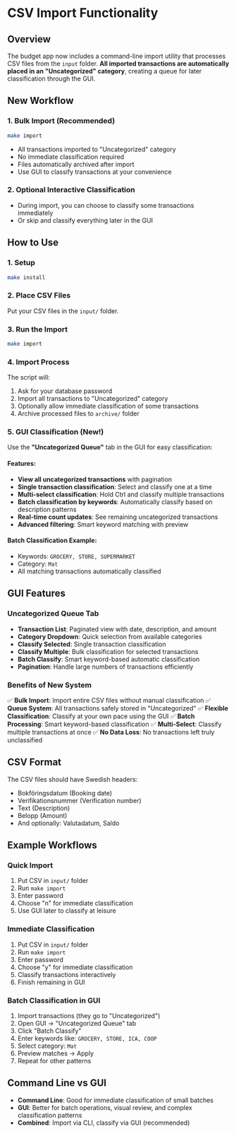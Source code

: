 # CSV Import Functionality

## Overview
The budget app now includes a command-line import utility that processes CSV files from the `input` folder. **All imported transactions are automatically placed in an "Uncategorized" category**, creating a queue for later classification through the GUI.

## New Workflow

### 1. Bulk Import (Recommended)
```bash
make import
```
- All transactions imported to "Uncategorized" category
- No immediate classification required
- Files automatically archived after import
- Use GUI to classify transactions at your convenience

### 2. Optional Interactive Classification
- During import, you can choose to classify some transactions immediately
- Or skip and classify everything later in the GUI

## How to Use

### 1. Setup
```bash
make install
```

### 2. Place CSV Files
Put your CSV files in the `input/` folder.

### 3. Run the Import
```bash
make import
```

### 4. Import Process
The script will:
1. Ask for your database password
2. Import all transactions to "Uncategorized" category
3. Optionally allow immediate classification of some transactions
4. Archive processed files to `archive/` folder

### 5. GUI Classification (New!)
Use the **"Uncategorized Queue"** tab in the GUI for easy classification:

#### Features:
- **View all uncategorized transactions** with pagination
- **Single transaction classification**: Select and classify one at a time
- **Multi-select classification**: Hold Ctrl and classify multiple transactions
- **Batch classification by keywords**: Automatically classify based on description patterns
- **Real-time count updates**: See remaining uncategorized transactions
- **Advanced filtering**: Smart keyword matching with preview

#### Batch Classification Example:
- Keywords: `GROCERY, STORE, SUPERMARKET`
- Category: `Mat`
- All matching transactions automatically classified

## GUI Features

### Uncategorized Queue Tab
- **Transaction List**: Paginated view with date, description, and amount
- **Category Dropdown**: Quick selection from available categories
- **Classify Selected**: Single transaction classification
- **Classify Multiple**: Bulk classification for selected transactions
- **Batch Classify**: Smart keyword-based automatic classification
- **Pagination**: Handle large numbers of transactions efficiently

### Benefits of New System
✅ **Bulk Import**: Import entire CSV files without manual classification
✅ **Queue System**: All transactions safely stored in "Uncategorized"
✅ **Flexible Classification**: Classify at your own pace using the GUI
✅ **Batch Processing**: Smart keyword-based classification
✅ **Multi-Select**: Classify multiple transactions at once
✅ **No Data Loss**: No transactions left truly unclassified

## CSV Format
The CSV files should have Swedish headers:
- Bokföringsdatum (Booking date)
- Verifikationsnummer (Verification number)
- Text (Description)
- Belopp (Amount)
- And optionally: Valutadatum, Saldo

## Example Workflows

### Quick Import
1. Put CSV in `input/` folder
2. Run `make import`
3. Enter password
4. Choose "n" for immediate classification
5. Use GUI later to classify at leisure

### Immediate Classification
1. Put CSV in `input/` folder
2. Run `make import` 
3. Enter password
4. Choose "y" for immediate classification
5. Classify transactions interactively
6. Finish remaining in GUI

### Batch Classification in GUI
1. Import transactions (they go to "Uncategorized")
2. Open GUI → "Uncategorized Queue" tab
3. Click "Batch Classify"
4. Enter keywords like: `GROCERY, STORE, ICA, COOP`
5. Select category: `Mat`
6. Preview matches → Apply
7. Repeat for other patterns

## Command Line vs GUI
- **Command Line**: Good for immediate classification of small batches
- **GUI**: Better for batch operations, visual review, and complex classification patterns
- **Combined**: Import via CLI, classify via GUI (recommended)
